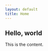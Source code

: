 ```yaml
---
layout: default
title: Home
---
```


## Hello, world ##

This is the content.

<div class="hiddenLink"</div>

